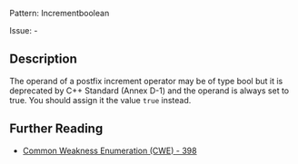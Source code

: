 Pattern: Incrementboolean

Issue: -

## Description

The operand of a postfix increment operator may be of type bool but it is deprecated by C++ Standard (Annex D-1) and the operand is always set to true. You should assign it the value `true` instead.

## Further Reading

* [Common Weakness Enumeration (CWE) - 398](https://cwe.mitre.org/data/definitions/398.html)